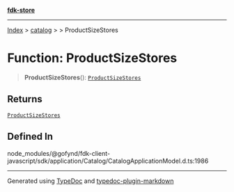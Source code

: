 [**fdk-store**](../../../README.md)
***

[Index](../../../API.md) > [catalog](../../README.md) > [<internal>](../README.md) > ProductSizeStores

# Function: ProductSizeStores

> **ProductSizeStores**(): [`ProductSizeStores`](../type-aliases/type-alias.ProductSizeStores.md)

## Returns

[`ProductSizeStores`](../type-aliases/type-alias.ProductSizeStores.md)

## Defined In

node\_modules/@gofynd/fdk-client-javascript/sdk/application/Catalog/CatalogApplicationModel.d.ts:1986

***
Generated using [TypeDoc](https://typedoc.org/) and [typedoc-plugin-markdown](https://www.npmjs.com/package/typedoc-plugin-markdown)
